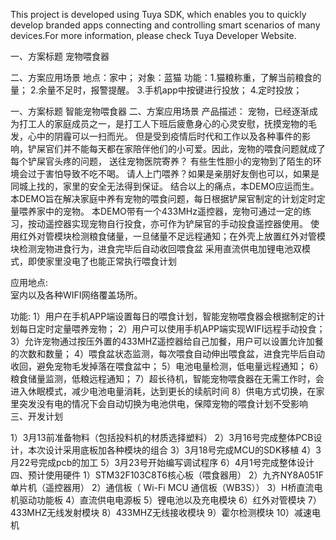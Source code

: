 This project is developed using Tuya SDK, which enables you to quickly develop branded apps connecting and controlling smart scenarios of many devices.For more information, please check Tuya Developer Website.

一、方案标题
宠物喂食器

二、方案应用场景
地点：家中；
对象：蓝猫
功能：1.猫粮称重，了解当前粮食的量；
     2.余量不足时，报警提醒。
     3.手机app中按键进行投放；
     4.定时投放；


一、方案标题
 智能宠物喂食器
二、方案应用场景
产品描述： 
        宠物，已经逐渐成为打工人的家庭成员之一，是打工人下班后疲惫身心的心灵安慰，抚摸宠物的毛发，心中的阴霾可以一扫而光。
        但是受到疫情后时代和工作以及各种事件的影响，铲屎官们并不能每天都在家陪伴他们的小可爱。因此，宠物的喂食问题就成了
        每个铲屎官头疼的问题，
        送往宠物医院寄养？ 有些生性胆小的宠物到了陌生的环境会过于害怕导致不吃不喝。
        请人上门喂养？如果是亲朋好友倒也可以，如果是同城上找的，家里的安全无法得到保证。
        结合以上的痛点，本DEMO应运而生。
        本DEMO旨在解决家庭中养有宠物的喂食问题，每日根据铲屎官制定的计划定时定量喂养家中的宠物。
        本DEMO带有一个433MHz遥控器，宠物可通过一定的练习，按动遥控器实现宠物自行投食，亦可作为铲屎官的手动投食遥控器使用。
        使用红外对管模块检测粮食储量，一旦储量不足远程通知；在外壳上放置红外对管模块检测宠物进食行为，进食完毕后自动收回喂食盆
        采用直流供电加锂电池双模式，即使家里没电了也能正常执行喂食计划
    
      
应用地点:  
        室内以及各种WIFI网络覆盖场所。
      
功能: 
        1）用户在手机APP端设置每日的喂食计划，智能宠物喂食器会根据制定的计划每日定时定量喂养宠物；
        2）用户可以使用手机APP端实现WIFI远程手动投食；
        3）允许宠物通过按压外置的433MHZ遥控器给自己加餐，用户可以设置允许加餐的次数和数量；
        4）喂食盆状态监测，每次喂食自动伸出喂食盆，进食完毕后自动收回，避免宠物毛发掉落在喂食盆中；
        5）电池电量检测，低电量远程通知；
        6）粮食储量监测，低粮远程通知；
        7）超长待机，智能宠物喂食器在无需工作时，会进入休眠模式，减少电池电量消耗，达到更长的续航时间
        8）供电方式切换，在家里突发没有电的情况下会自动切换为电池供电，保障宠物的喂食计划不受影响
三、开发计划
   
1）3月13前准备物料（包括投料机的材质选择塑料）
2）3月16号完成整体PCB设计，本次设计采用底板加各种模块的组合 
3）3月18号完成MCU的SDK移植
4）3月22号完成pcb的加工
5）3月23号开始编写调试程序
6）4月1号完成整体设计
四、预计使用硬件
1）STM32F103C8T6核心板（喂食器用）
2）九齐NY8A051F单片机（遥控器用）
2）通信板（ Wi-Fi MCU 通信板（WB3S））
3）H桥直流电机驱动功能板
4）直流供电电源板
5）锂电池以及充电模块
6）红外对管模块
7）433MHZ无线发射模块
8）433MHZ无线接收模块
9）霍尔检测模块
10）减速电机
